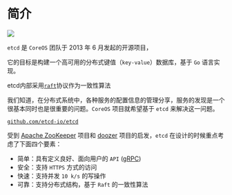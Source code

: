 # 简介

![](../\_images/etcd\_logo.png)

`etcd` 是 `CoreOS` 团队于 2013 年 6 月发起的开源项目，

它的目标是构建一个高可用的分布式键值（`key-value`）数据库，基于 `Go` 语言实现。

etcd内部采用[`raft`](../../yi-zhi-xing-suan-fa/raft.md)协议作为一致性算法

我们知道，在分布式系统中，各种服务的配置信息的管理分享，服务的发现是一个很基本同时也是很重要的问题。`CoreOS` 项目就希望基于 `etcd` 来解决这一问题。

[`github.com/etcd-io/etcd`](https://github.com/etcd-io/etcd)

受到 [Apache ZooKeeper](https://zookeeper.apache.org/) 项目和 [doozer](https://github.com/ha/doozerd) 项目的启发，`etcd` 在设计的时候重点考虑了下面四个要素：

* 简单：具有定义良好、面向用户的 `API` ([gRPC](https://github.com/grpc/grpc))
* 安全：支持 `HTTPS` 方式的访问
* 快速：支持并发 `10 k/s` 的写操作
* 可靠：支持分布式结构，基于 `Raft` 的一致性算法

